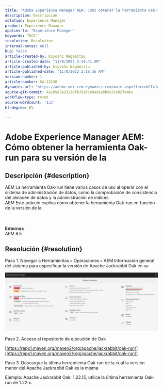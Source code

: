 ```yaml
---
title: "Adobe Experience Manager AEM: Cómo obtener la herramienta Oak-run para su versión de la"
description: Descripción
solution: Experience Manager
product: Experience Manager
applies-to: "Experience Manager"
keywords: “KCS”
resolution: Resolution
internal-notes: null
bug: false
article-created-by: Kiyoshi Nagamitsu
article-created-date: "11/8/2023 2:14:41 AM"
article-published-by: Kiyoshi Nagamitsu
article-published-date: "11/8/2023 2:18:16 AM"
version-number: 1
article-number: KA-23130
dynamics-url: "https://adobe-ent.crm.dynamics.com/main.aspx?forceUCI=1&pagetype=entityrecord&etn=knowledgearticle&id=39bd448d-dc7d-ee11-8179-6045bd006a22"
source-git-commit: 4820587e33136fb763dc69ad1abbd6316b5fe46c
workflow-type: tm+mt
source-wordcount: '133'
ht-degree: 6%

---
```


# Adobe Experience Manager AEM: Cómo obtener la herramienta Oak-run para su versión de la

## Descripción {#description}

AEM La herramienta Oak-run tiene varios casos de uso al operar con el sistema de administración de datos, como la comprobación de consistencia del almacén de datos y la administración de índices.
<br>AEM Este artículo explica cómo obtener la herramienta Oak-run en función de la versión de la.
<br> <br><br><br>
<b>Entornos</b><br>
AEM 6.5

## Resolución {#resolution}


Paso 1. Navegar a Herramientas `>`  Operaciones `>`  AEM Información general del sistema para especificar la versión de Apache Jackrabbit Oak en su

![](assets/9c19e0e0-dc7d-ee11-8179-6045bd006a22.png)

Paso 2. Acceso al repositorio de ejecución de Oak

[https://repo1.maven.org/maven2/org/apache/jackrabbit/oak-run/](https://repo1.maven.org/maven2/org/apache/jackrabbit/oak-run/)

Paso 3. Descargue la última herramienta Oak-run de la cual la versión menor del Apache Jackrabbit Oak es la misma

Ejemplo: Apache Jackrabbit Oak: 1.22.15, utilice la última herramienta Oak-run de 1.22.x.
